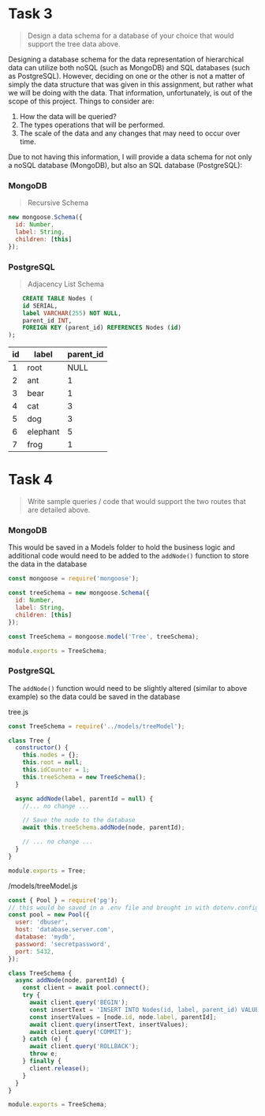 # Task 3

> Design a data schema for a database of your choice that would support the tree data above.

Designing a database schema for the data representation of hierarchical data can utilize both noSQL (such as MongoDB)
and SQL databases (such as PostgreSQL). However, deciding on one or the other is not a matter of simply the data 
structure that was given in this assignment, but rather what we will be doing with the data. That information, 
unfortunately, is out of the scope of this project. Things to consider are:

1. How the data will be queried?
2. The types operations that will be performed.
3. The scale of the data and any changes that may need to occur over time.

Due to not having this information, I will provide a data schema for not only a noSQL database (MongoDB), but also 
an SQL database (PostgreSQL):

### MongoDB

> Recursive Schema

```javascript
new mongoose.Schema({
  id: Number,
  label: String,
  children: [this]
});
```

### PostgreSQL

> Adjacency List Schema

```sql
    CREATE TABLE Nodes (
    id SERIAL,
    label VARCHAR(255) NOT NULL,
    parent_id INT,
    FOREIGN KEY (parent_id) REFERENCES Nodes (id)
);
```

| id  | label    | parent_id |
|-----|----------|-----------|
| 1   | root     | NULL      |
| 2   | ant      | 1         |
| 3   | bear     | 1         |
| 4   | cat      | 3         |
| 5   | dog      | 3         |
| 6   | elephant | 5         |
| 7   | frog     | 1         |


# Task 4

>Write sample queries / code that would support the two routes that are detailed above.

### MongoDB

This would be saved in a Models folder to hold the business logic and additional code would need to be added
to the `addNode()` function to store the data in the database

```javascript
const mongoose = require('mongoose');

const treeSchema = new mongoose.Schema({
  id: Number,
  label: String,
  children: [this]
});

const TreeSchema = mongoose.model('Tree', treeSchema);

module.exports = TreeSchema;
```

### PostgreSQL

The `addNode()` function would need to be slightly altered (similar to above example) so the data could be saved
in the database

tree.js
```javascript
const TreeSchema = require('../models/treeModel');

class Tree {
  constructor() {
    this.nodes = {};
    this.root = null;
    this.idCounter = 1;
    this.treeSchema = new TreeSchema();
  }

  async addNode(label, parentId = null) {
    //... no change ...

    // Save the node to the database
    await this.treeSchema.addNode(node, parentId);

    // ... no change ...
  }
}

module.exports = Tree;

```

/models/treeModel.js
```javascript
const { Pool } = require('pg');
// this would be saved in a .env file and brought in with dotenv.config({ path: './config/config.env' });
const pool = new Pool({
  user: 'dbuser',
  host: 'database.server.com',
  database: 'mydb',
  password: 'secretpassword',
  port: 5432, 
});

class TreeSchema {
  async addNode(node, parentId) {
    const client = await pool.connect();
    try {
      await client.query('BEGIN');
      const insertText = 'INSERT INTO Nodes(id, label, parent_id) VALUES($1, $2, $3)';
      const insertValues = [node.id, node.label, parentId];
      await client.query(insertText, insertValues);
      await client.query('COMMIT');
    } catch (e) {
      await client.query('ROLLBACK');
      throw e;
    } finally {
      client.release();
    }
  }
}

module.exports = TreeSchema;

```
